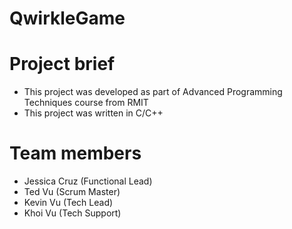 # QwirkleGame

# Project brief
* This project was developed as part of Advanced Programming Techniques course from RMIT 
* This project was written in C/C++
# Team members
* Jessica Cruz (Functional Lead)
* Ted Vu (Scrum Master)
* Kevin Vu (Tech Lead)
* Khoi Vu (Tech Support)
